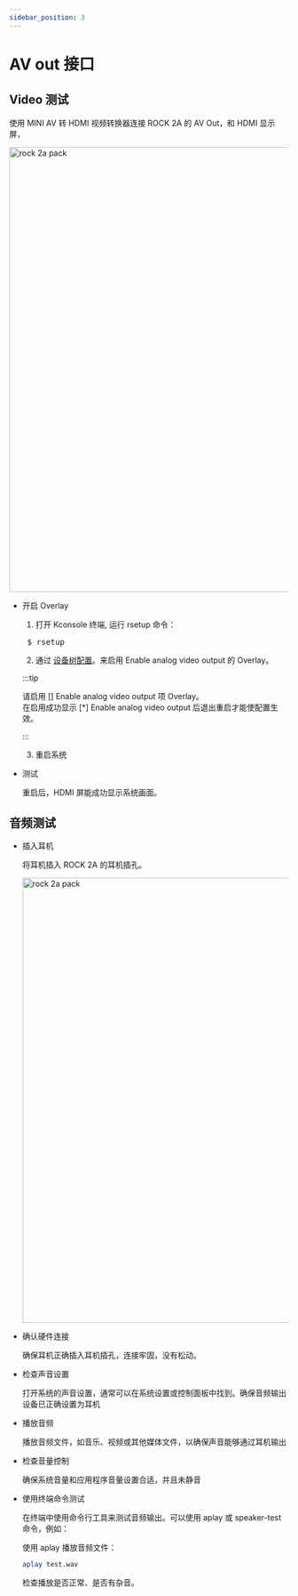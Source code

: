 ```yaml
---
sidebar_position: 3
---
```


# AV out 接口

## Video 测试

使用 MINI AV 转 HDMI 视频转换器连接 ROCK 2A 的 AV Out，和 HDMI 显示屏，

<img src="/img/rock2a/rock-2a-av-out.webp" width="800" alt="rock 2a pack" />

- 开启 Overlay

  1. 打开 Kconsole 终端, 运行 rsetup 命令：

  <pre> $ rsetup </pre>

  2. 通过 [设备树配置](/rock2/rock2a/radxa-os/rsetup.md)。来启用 Enable analog video output 的 Overlay。

  :::tip

  请启用 [] Enable analog video output 项 Overlay。<br/>
  在启用成功显示 [*] Enable analog video output 后退出重启才能使配置生效。

  :::

  3. 重启系统

- 测试

  重启后，HDMI 屏能成功显示系统画面。

## 音频测试

- 插入耳机

  将耳机插入 ROCK 2A 的耳机插孔。

  <img src="/img/rock2a/rock-2a-headphone.webp" width="800" alt="rock 2a pack" />

- 确认硬件连接

  确保耳机正确插入耳机插孔，连接牢固，没有松动。

- 检查声音设置

  打开系统的声音设置，通常可以在系统设置或控制面板中找到。确保音频输出设备已正确设置为耳机

- 播放音频

  播放音频文件，如音乐、视频或其他媒体文件，以确保声音能够通过耳机输出

- 检查音量控制

  确保系统音量和应用程序音量设置合适，并且未静音

- 使用终端命令测试

  在终端中使用命令行工具来测试音频输出。可以使用 aplay 或 speaker-test 命令，例如：

  使用 aplay 播放音频文件：

  ```bash
  aplay test.wav
  ```

  检查播放是否正常、是否有杂音。
